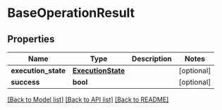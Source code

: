 # BaseOperationResult

## Properties
Name | Type | Description | Notes
------------ | ------------- | ------------- | -------------
**execution_state** | [**ExecutionState**](ExecutionState.md) |  | [optional] 
**success** | **bool** |  | [optional] 

[[Back to Model list]](../README.md#documentation-for-models) [[Back to API list]](../README.md#documentation-for-api-endpoints) [[Back to README]](../README.md)

